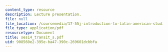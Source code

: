 ```yaml
---
content_type: resource
description: Lecture presentation.
file: null
file_location: /coursemedia/17-55j-introduction-to-latin-american-studies-fall-2006/908560e2395eba47390c269601dcbbfa_ses14_transit_s.pdf
file_type: application/pdf
resourcetype: Document
title: ses14_transit_s.pdf
uid: 908560e2-395e-ba47-390c-269601dcbbfa
---
```


